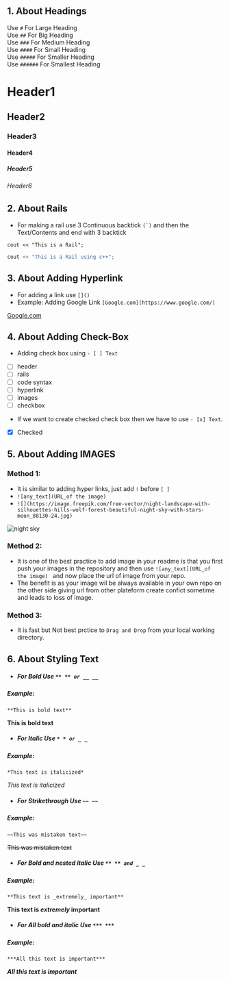 ## 1. About Headings

Use   ```#```       For Large Heading <br />
Use   ```##```      For Big Heading <br />
Use   ```###```     For Medium Heading  <br />
Use   ```####```    For Small Heading <br />
Use   ```#####```   For Smaller Heading <br />
Use   ```######```  For Smallest Heading <br />

# Header1 
## Header2
### Header3
#### Header4
##### Header5
###### Header6

## 2. About Rails

- For making a rail use 3 Continuous backtick ```(`)``` and then the Text/Contents and end with 3 backtick

```
cout << "This is a Rail";
```

```cpp
cout << "This is a Rail using c++";
```

## 3. About Adding Hyperlink

- For adding a link use ```[]()``` 
- Example: Adding Google Link
```[Google.com](https://www.google.com/)```

[Google.com](https://www.google.com/)

## 4. About Adding Check-Box

- Adding check box using ```- [ ] Text```
- [ ] header
- [ ] rails
- [ ] code syntax
- [ ] hyperlink
- [ ] images
- [ ] checkbox

- If we want to create checked check box then we have to use  ```- [x] Text```.
- [x] Checked

## 5. About Adding IMAGES

### Method 1:
- It is similar to adding hyper links, just add ``` ! ``` before ``` [ ] ```
- ``` ![any_text](URL_of the image) ```
- ``` ![](https://image.freepik.com/free-vector/night-landscape-with-silhouettes-hills-wolf-forest-beautiful-night-sky-with-stars-moon_88130-24.jpg) ```

![night sky](https://image.freepik.com/free-vector/night-landscape-with-silhouettes-hills-wolf-forest-beautiful-night-sky-with-stars-moon_88130-24.jpg)

### Method 2: 
- It is one of the best practice to add image in your readme is that you first push your images in the repository and then use 
```![any_text](URL_of the image) ``` and now place the url of image from your repo.
- The benefit is as your image wil be always available in your own repo on the other side giving url from other plateform create confict sometime and leads to loss of image.

### Method 3:
- It is fast but Not best prctice to ```Drag and Drop``` from your local working directory.

## 6. About Styling Text

- ##### For Bold Use ```** ** or __ __```
##### Example:

```**This is bold text**```

**This is bold text**

- ##### For Italic Use ```* * or _ _```
##### Example:

```*This text is italicized*```

*This text is italicized*

- ##### For Strikethrough Use ```~~ ~~```
##### Example:

```~~This was mistaken text~~```

~~This was mistaken text~~

- ##### For Bold and nested italic Use ```** ** and _ _```
##### Example:

```**This text is _extremely_ important**```

**This text is _extremely_ important**

- ##### For All bold and italic Use ```*** ***```
##### Example:

```***All this text is important***```

***All this text is important***

